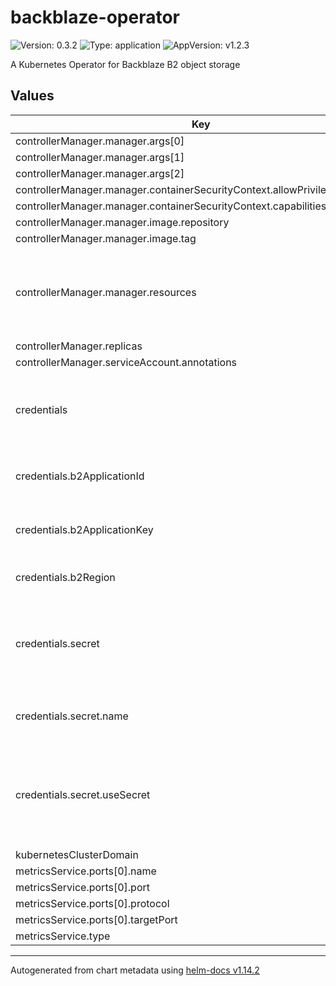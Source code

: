 # backblaze-operator

![Version: 0.3.2](https://img.shields.io/badge/Version-0.3.2-informational?style=flat-square) ![Type: application](https://img.shields.io/badge/Type-application-informational?style=flat-square) ![AppVersion: v1.2.3](https://img.shields.io/badge/AppVersion-v1.2.3-informational?style=flat-square)

A Kubernetes Operator for Backblaze B2 object storage

## Values

| Key | Type | Default | Description |
|-----|------|---------|-------------|
| controllerManager.manager.args[0] | string | `"--metrics-bind-address=:8443"` |  |
| controllerManager.manager.args[1] | string | `"--leader-elect"` |  |
| controllerManager.manager.args[2] | string | `"--health-probe-bind-address=:8081"` |  |
| controllerManager.manager.containerSecurityContext.allowPrivilegeEscalation | bool | `false` |  |
| controllerManager.manager.containerSecurityContext.capabilities.drop[0] | string | `"ALL"` |  |
| controllerManager.manager.image.repository | string | `"ghcr.io/ihyoudou/backblaze-operator"` |  |
| controllerManager.manager.image.tag | string | `"latest"` |  |
| controllerManager.manager.resources | object | `{"limits":{"cpu":"500m","memory":"128Mi"},"requests":{"cpu":"10m","memory":"64Mi"}}` | Define resources requests and limits for backblaze-operator |
| controllerManager.replicas | int | `1` |  |
| controllerManager.serviceAccount.annotations | object | `{}` |  |
| credentials | object | `{"b2ApplicationId":"","b2ApplicationKey":"","b2Region":"","secret":{"name":"","useSecret":false}}` | Credentials for Backblaze B2 Master Application Key |
| credentials.b2ApplicationId | string | `""` | Backblaze B2 Master Application Key ID |
| credentials.b2ApplicationKey | string | `""` | Backblaze B2 Master Application Key Key |
| credentials.b2Region | string | `""` | Backblaze B2 Region of account |
| credentials.secret | object | `{"name":"","useSecret":false}` | Use Backblaze B2 credentials from existing secret |
| credentials.secret.name | string | `""` | Name of secret with B2 credentials |
| credentials.secret.useSecret | bool | `false` | Use existing secret instead of providing credentials in values (true/false) |
| kubernetesClusterDomain | string | `"cluster.local"` |  |
| metricsService.ports[0].name | string | `"https"` |  |
| metricsService.ports[0].port | int | `8443` |  |
| metricsService.ports[0].protocol | string | `"TCP"` |  |
| metricsService.ports[0].targetPort | int | `8443` |  |
| metricsService.type | string | `"ClusterIP"` |  |

----------------------------------------------
Autogenerated from chart metadata using [helm-docs v1.14.2](https://github.com/norwoodj/helm-docs/releases/v1.14.2)
